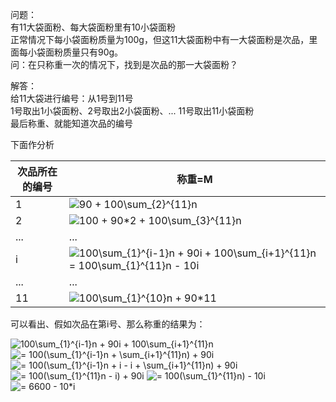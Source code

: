 问题：  
有11大袋面粉、每大袋面粉里有10小袋面粉  
正常情况下每小袋面粉质量为100g，但这11大袋面粉中有一大袋面粉是次品，里面每小袋面粉质量只有90g。  
问：在只称重一次的情况下，找到是次品的那一大袋面粉？  

解答：  
给11大袋进行编号：从1号到11号  
1号取出1小袋面粉、2号取出2小袋面粉、... 11号取出11小袋面粉  
最后称重、就能知道次品的编号  

下面作分析  

次品所在的编号    |  称重=M
---------------- | -------------------------------
1                | <img src="https://latex.codecogs.com/png.latex?90&space;&plus;&space;100\sum_{2}^{11}n" title="90 + 100\sum_{2}^{11}n" />
2                | <img src="https://latex.codecogs.com/png.latex?100&space;&plus;&space;90*2&space;&plus;&space;100\sum_{3}^{11}n" title="100 + 90*2 + 100\sum_{3}^{11}n" />
...              | ...
i                | <img src="https://latex.codecogs.com/png.latex?100\sum_{1}^{i-1}n&space;&plus;&space;90i&space;&plus;&space;100\sum_{i&plus;1}^{11}n&space;=&space;100\sum_{1}^{11}n&space;-&space;10i" title="100\sum_{1}^{i-1}n + 90i + 100\sum_{i+1}^{11}n = 100\sum_{1}^{11}n - 10i" />
...              | ...
11               | <img src="https://latex.codecogs.com/png.latex?100\sum_{1}^{10}n&space;&plus;&space;90*11" title="100\sum_{1}^{10}n + 90*11" />

可以看出、假如次品在第i号、那么称重的结果为：  

<img src="https://latex.codecogs.com/png.latex?100\sum_{1}^{i-1}n&space;&plus;&space;90i&space;&plus;&space;100\sum_{i&plus;1}^{11}n" title="100\sum_{1}^{i-1}n + 90i + 100\sum_{i+1}^{11}n" />
<img src="https://latex.codecogs.com/png.latex?=&space;100(\sum_{1}^{i-1}n&space;&plus;&space;\sum_{i&plus;1}^{11}n)&space;&plus;&space;90i" title="= 100(\sum_{1}^{i-1}n + \sum_{i+1}^{11}n) + 90i" />
<img src="https://latex.codecogs.com/png.latex?=&space;100(\sum_{1}^{i-1}n&space;&plus;&space;i&space;-&space;i&space;&plus;&space;\sum_{i&plus;1}^{11}n)&space;&plus;&space;90i" title="= 100(\sum_{1}^{i-1}n + i - i + \sum_{i+1}^{11}n) + 90i" />
<img src="https://latex.codecogs.com/png.latex?=&space;100(\sum_{1}^{11}n&space;-&space;i)&space;&plus;&space;90i" title="= 100(\sum_{1}^{11}n - i) + 90i" />
<img src="https://latex.codecogs.com/png.latex?=&space;100(\sum_{1}^{11}n)&space;-&space;10i" title="= 100(\sum_{1}^{11}n) - 10i" />
<img src="https://latex.codecogs.com/png.latex?=&space;6600&space;-&space;10*i" title="= 6600 - 10*i" />
